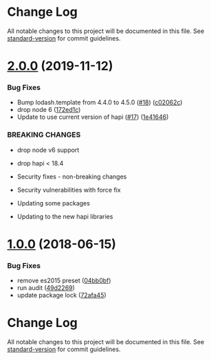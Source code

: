 # Change Log

All notable changes to this project will be documented in this file. See [standard-version](https://github.com/conventional-changelog/standard-version) for commit guidelines.

<a name="2.0.0"></a>
# [2.0.0](https://github.com/knownasilya/hapi-decorators/compare/v1.0.0...v2.0.0) (2019-11-12)


### Bug Fixes

* Bump lodash.template from 4.4.0 to 4.5.0 ([#18](https://github.com/knownasilya/hapi-decorators/issues/18)) ([c02062c](https://github.com/knownasilya/hapi-decorators/commit/c02062c))
* drop node 6 ([172ed1c](https://github.com/knownasilya/hapi-decorators/commit/172ed1c))
* Update to use current version of hapi ([#17](https://github.com/knownasilya/hapi-decorators/issues/17)) ([1e41646](https://github.com/knownasilya/hapi-decorators/commit/1e41646))


### BREAKING CHANGES

* drop node v6 support
* drop hapi < 18.4

* Security fixes - non-breaking changes

* Security vulnerabilities with force fix

* Updating some packages

* Updating to the new hapi libraries



<a name="1.0.0"></a>
# [1.0.0](https://github.com/knownasilya/hapi-decorators/compare/v0.4.3...v1.0.0) (2018-06-15)


### Bug Fixes

* remove es2015 preset ([04bb0bf](https://github.com/knownasilya/hapi-decorators/commit/04bb0bf))
* run audit ([49d2269](https://github.com/knownasilya/hapi-decorators/commit/49d2269))
* update package lock ([72afa45](https://github.com/knownasilya/hapi-decorators/commit/72afa45))



# Change Log

All notable changes to this project will be documented in this file. See [standard-version](https://github.com/conventional-changelog/standard-version) for commit guidelines.
